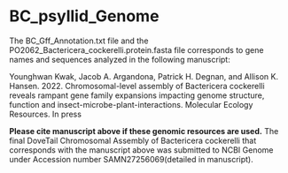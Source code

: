 # BC_psyllid_Genome
The BC_Gff_Annotation.txt file and the PO2062_Bactericera_cockerelli.protein.fasta file corresponds to gene names and sequences analyzed in the following manuscript:

Younghwan Kwak, Jacob A. Argandona, Patrick H. Degnan, and Allison K. Hansen. 2022. Chromosomal-level assembly of Bactericera cockerelli reveals rampant gene family expansions impacting genome structure, function and insect-microbe-plant-interactions. Molecular Ecology Resources. In press

**Please cite manuscript above if these genomic resources are used.**
The final DoveTail Chromosomal Assembly of Bactericera cockerelli that corresponds with the manuscript above was submitted to NCBI Genome under Accession number SAMN27256069(detailed in manuscript).
